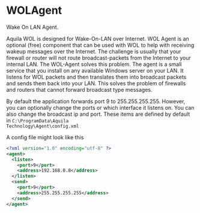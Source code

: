 # WOLAgent
Wake On LAN Agent.

Aquila WOL is designed for Wake-On-LAN over Internet.
WOL Agent is an optional (free) component that can be used with WOL to help with receiving wakeup messages over the Internet.
The challenge is usually that your firewall or router will not route broadcast-packets from the Internet to your internal LAN.
The WOL-Agent solves this problem.  The agent is a small service that you install on any available Windows server on your LAN.
It listens for WOL packets and then translates them into broadcast packets and sends them back into your LAN.
This solves the problem of firewalls and routers that cannot forward broadcast type messages.

By default the application forwards port 9 to 255.255.255.255.  However, you can optionally change the ports or which interface it 
listens on.  You can also change the broadcast ip and port.  These items are defined by default in
<code>C:\ProgramData\Aquila Technology\Agent\config.xml</code>

A config file might look like this
```xml
<?xml version="1.0" encoding="utf-8" ?>
<agent>
  <listen>
    <port>9</port>
    <address>192.168.0.8</address>
  </listen>
  <send>
    <port>9</port>
    <address>255.255.255.255</address>
  </send>
</agent>
```
